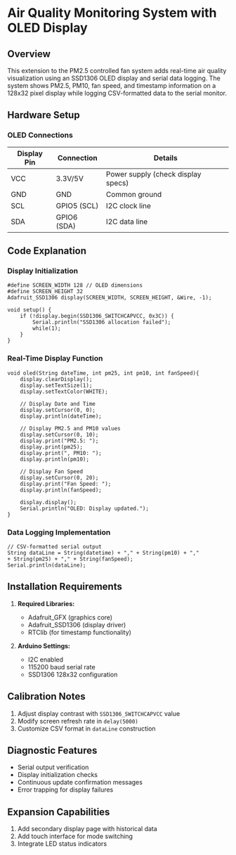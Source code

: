 # Air Quality Monitoring System with OLED Display

## Overview
This extension to the PM2.5 controlled fan system adds real-time air quality visualization using an SSD1306 OLED display and serial data logging. The system shows PM2.5, PM10, fan speed, and timestamp information on a 128x32 pixel display while logging CSV-formatted data to the serial monitor.

## Hardware Setup

### OLED Connections
| Display Pin | Connection       | Details                                  |
|-------------|------------------|------------------------------------------|
| VCC         | 3.3V/5V          | Power supply (check display specs)       |
| GND         | GND              | Common ground                            |
| SCL         | GPIO5 (SCL)      | I2C clock line                           |
| SDA         | GPIO6 (SDA)      | I2C data line                            |

## Code Explanation

### Display Initialization

```
#define SCREEN_WIDTH 128 // OLED dimensions
#define SCREEN_HEIGHT 32
Adafruit_SSD1306 display(SCREEN_WIDTH, SCREEN_HEIGHT, &Wire, -1);

void setup() {
    if (!display.begin(SSD1306_SWITCHCAPVCC, 0x3C)) {
        Serial.println("SSD1306 allocation failed");
        while(1);
    }
}
```


### Real-Time Display Function

```
void oled(String dateTime, int pm25, int pm10, int fanSpeed){
    display.clearDisplay();
    display.setTextSize(1);
    display.setTextColor(WHITE);

    // Display Date and Time
    display.setCursor(0, 0);
    display.println(dateTime);

    // Display PM2.5 and PM10 values
    display.setCursor(0, 10);
    display.print("PM2.5: ");
    display.print(pm25);
    display.print(", PM10: ");
    display.println(pm10);

    // Display Fan Speed
    display.setCursor(0, 20);
    display.print("Fan Speed: ");
    display.println(fanSpeed);

    display.display();
    Serial.println("OLED: Display updated.");
}
```

### Data Logging Implementation

```
// CSV-formatted serial output
String dataLine = String(datetime) + "," + String(pm10) + ","
+ String(pm25) + "," + String(fanSpeed);
Serial.println(dataLine);
```


## Installation Requirements
1. **Required Libraries:**
   - Adafruit_GFX (graphics core)
   - Adafruit_SSD1306 (display driver)
   - RTClib (for timestamp functionality)

2. **Arduino Settings:**
   - I2C enabled
   - 115200 baud serial rate
   - SSD1306 128x32 configuration

## Calibration Notes
1. Adjust display contrast with `SSD1306_SWITCHCAPVCC` value
2. Modify screen refresh rate in `delay(5000)`
3. Customize CSV format in `dataLine` construction

## Diagnostic Features
- Serial output verification
- Display initialization checks
- Continuous update confirmation messages
- Error trapping for display failures

## Expansion Capabilities
1. Add secondary display page with historical data
2. Add touch interface for mode switching
2. Integrate LED status indicators
